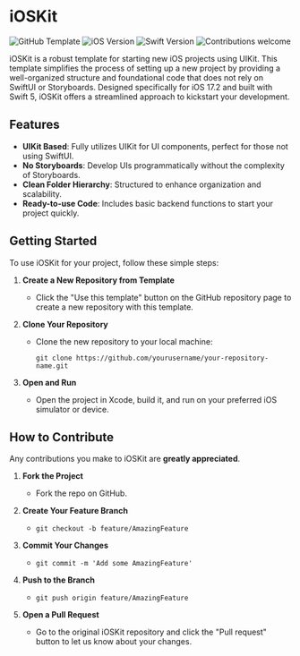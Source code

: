 # iOSKit

![GitHub Template](https://img.shields.io/badge/Template-iOSKit-blue.svg)
![iOS Version](https://img.shields.io/badge/iOS-17.2-brightgreen.svg)
![Swift Version](https://img.shields.io/badge/Swift-5.0-orange.svg)
![Contributions welcome](https://img.shields.io/badge/contributions-welcome-brightgreen.svg)

iOSKit is a robust template for starting new iOS projects using UIKit. This template simplifies the process of setting up a new project by providing a well-organized structure and foundational code that does not rely on SwiftUI or Storyboards. Designed specifically for iOS 17.2 and built with Swift 5, iOSKit offers a streamlined approach to kickstart your development.

## Features

- **UIKit Based**: Fully utilizes UIKit for UI components, perfect for those not using SwiftUI.
- **No Storyboards**: Develop UIs programmatically without the complexity of Storyboards.
- **Clean Folder Hierarchy**: Structured to enhance organization and scalability.
- **Ready-to-use Code**: Includes basic backend functions to start your project quickly.

## Getting Started

To use iOSKit for your project, follow these simple steps:

1. **Create a New Repository from Template**
   - Click the "Use this template" button on the GitHub repository page to create a new repository with this template.

2. **Clone Your Repository**
   - Clone the new repository to your local machine:
     ```
     git clone https://github.com/yourusername/your-repository-name.git
     ```

3. **Open and Run**
   - Open the project in Xcode, build it, and run on your preferred iOS simulator or device.

## How to Contribute

Any contributions you make to iOSKit are **greatly appreciated**.

1. **Fork the Project**
   - Fork the repo on GitHub.

2. **Create Your Feature Branch**
   - `git checkout -b feature/AmazingFeature`

3. **Commit Your Changes**
   - `git commit -m 'Add some AmazingFeature'`

4. **Push to the Branch**
   - `git push origin feature/AmazingFeature`

5. **Open a Pull Request**
   - Go to the original iOSKit repository and click the "Pull request" button to let us know about your changes.

